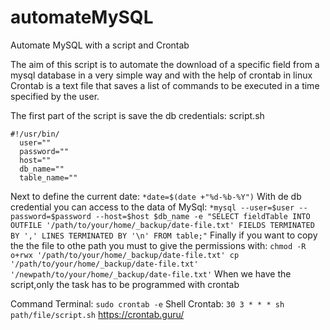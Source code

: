 # automateMySQL
Automate MySQL with a script and Crontab

The aim of this script is to automate the download of a specific field from a mysql database in a very simple way and with the help of crontab in linux
Crontab is a text file that saves a list of commands to be executed in a time specified by the user.

The first part of the script is save the db credentials:
script.sh

```
#!/usr/bin/
  user=""
  password=""
  host=""
  db_name=""
  table_name=""
```

Next to define the current date:
``
  *date=$(date +"%d-%b-%Y")
``
With de db credential you can access to the data of MySql:
``
  *mysql --user=$user --password=$password --host=$host $db_name -e "SELECT fieldTable INTO OUTFILE '/path/to/your/home/_backup/date-file.txt' FIELDS TERMINATED BY ',' LINES TERMINATED BY '\n' FROM table;"
``
Finally if you want to copy the the file to othe path you must to give the permissions with:
``
  chmod -R o+rwx '/path/to/your/home/_backup/date-file.txt'
  cp '/path/to/your/home/_backup/date-file.txt' '/newpath/to/your/home/_backup/date-file.txt'
``
When we have the script,only the task has to be programmed with crontab

Command Terminal:
``
 sudo crontab -e
``
Shell Crontab:
``
  30 3 * * * sh path/file/script.sh
``
https://crontab.guru/


  

  
 
  
  


